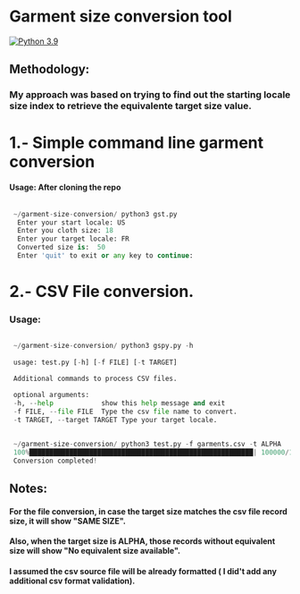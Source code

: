 # Garment size conversion tool


[![Python 3.9](https://img.shields.io/badge/python-3.9-blue.svg)](https://www.python.org/downloads/release/python-390/)





## Methodology: 
### My approach was based on trying to find out the starting locale size index to retrieve the equivalente target size value.


# 1.- Simple command line garment conversion

#### Usage: After cloning the repo

```python

 ~/garment-size-conversion/ python3 gst.py 
  Enter your start locale: US
  Enter you cloth size: 18
  Enter your target locale: FR
  Converted size is:  50
  Enter 'quit' to exit or any key to continue:

```
             
# 2.- CSV File conversion.
### Usage:

```python

 ~/garment-size-conversion/ python3 gspy.py -h
 
 usage: test.py [-h] [-f FILE] [-t TARGET]

 Additional commands to process CSV files.

 optional arguments:
 -h, --help            show this help message and exit
 -f FILE, --file FILE  Type the csv file name to convert.
 -t TARGET, --target TARGET Type your target locale.

 
 ~/garment-size-conversion/ python3 test.py -f garments.csv -t ALPHA 
 100%████████████████████████████████████████████████████████| 100000/100000 [00:03<00:00, 32226.15it/s]
 Conversion completed! 
```

## Notes:

 ####  For the file conversion, in case the target size matches the csv file record size, it will show  "SAME SIZE".
 ####  Also, when the target size is ALPHA, those records without equivalent size will show "No equivalent size available".
 #### I assumed the csv source file will be already formatted ( I did't add any additional csv format validation).


